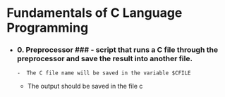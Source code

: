 # Fundamentals of C Language Programming
  - ### 0. Preprocessor ### - script that runs a C file through the preprocessor and save the result into another file.

    	-  The C file name will be saved in the variable $CFILE
   	-  The output should be saved in the file c


